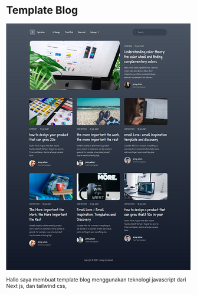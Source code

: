 # Template Blog 

![enter image description here](https://raw.githubusercontent.com/irfan-fauzi/blog-nextjs-tailwind-2/main/public/screencapture-blog-nextjs-tailwind-netlify-app-2021-08-01-19_49_34.png)


Hallo saya membuat template blog menggunakan teknologi javascript dari Next js, dan tailwind css, 



